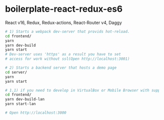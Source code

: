 # boilerplate-react-redux-es6
React v16, Redux, Redux-actions, React-Router v4, Daggy

```sh
# 1) Starts a webpack dev-server that provids hot-reload.
cd frontend/
yarn
yarn dev-build
yarn start
# Dev-server uses 'https' as a result you have to set
# access for work without ssl(Open http://localhost:3001)

# 2) Starts a backend server that hosts a demo page
cd server/
yarn
yarn start

# 1.1) if you need to develop in VirtualBox or Mobile Browser with support of hot-reload.
cd frontend/
yarn dev-build-lan
yarn start-lan

# Open http://localhost:3000

```
